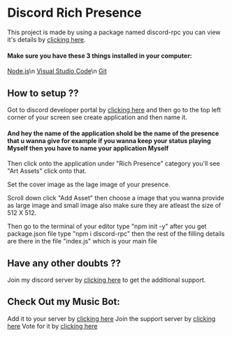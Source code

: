 # Discord Rich Presence
This project is made by using a package named discord-rpc you can view it's details by [clicking here](https://www.npmjs.com/package/discord-rpc).

#### Make sure you have these 3 things installed in your computer:
[Node.js](https://nodejs.org/en/download/)\n
[Visual Studio Code](https://code.visualstudio.com/)\n
[Git](https://git-scm.com/downloads)

## How to setup ??
Got to discord developer portal by [clicking here](https://discord.com/developers/applications) and then go to the top left corner of your screen see create application and then name it.
#### And hey the name of the application shold be the name of the presence that u wanna give for example if you wanna keep your status playing Myself then you have to name your application Myself

Then click onto the application under "Rich Presence" category you'll see "Art Assets" click onto that.

Set the cover image as the lage image of your presence.

Scroll down click "Add Asset" then choose a image that you wanna provide as large image and small image also make sure they are atleast the size of 512 X 512.

Then go to the terminal of your editor type "npm init -y" after you get package.json file type "npm i discord-rpc" then the rest of the filling details are there in the file "index.js" which is your main file

## Have any other doubts ??
Join my discord server by [clicking here](https://discord.gg/RWSEj6JrjJ) to get the additional support.

## Check Out my Music Bot:
Add it to your server by [clicking here](https://discord.com/oauth2/authorize?client_id=786209866946838528&permissions=53833024&scope=bot)
Join the support server by [clicking here](https://discord.gg/RWSEj6JrjJ)
Vote for it by [clicking here](https://top.gg/bot/786209866946838528)

